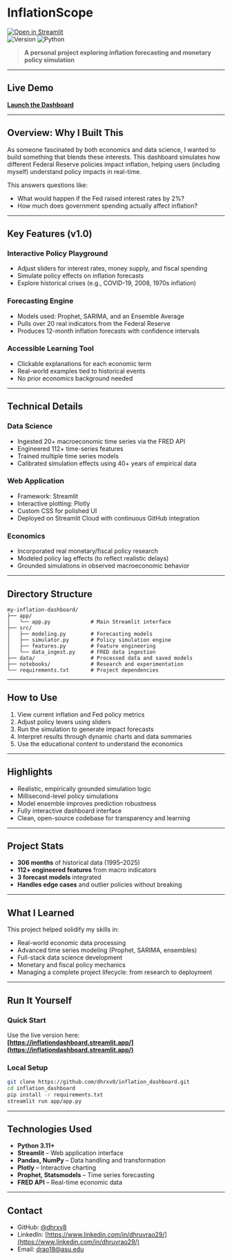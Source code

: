 # InflationScope

[![Open in Streamlit](https://static.streamlit.io/badges/streamlit_badge_black_white.svg)](https://inflationdashboard.streamlit.app)  
![Version](https://img.shields.io/badge/version-v1.0-blue.svg)
![Python](https://img.shields.io/badge/python-3.11+-blue.svg)

> **A personal project exploring inflation forecasting and monetary policy simulation**

---

## Live Demo  
**[Launch the Dashboard](https://inflationdashboard.streamlit.app/)**

---

## Overview: Why I Built This

As someone fascinated by both economics and data science, I wanted to build something that blends these interests. This dashboard simulates how different Federal Reserve policies impact inflation, helping users (including myself) understand policy impacts in real-time.

This answers questions like:
- What would happen if the Fed raised interest rates by 2%?
- How much does government spending actually affect inflation?

---

## Key Features (v1.0)

### Interactive Policy Playground
- Adjust sliders for interest rates, money supply, and fiscal spending
- Simulate policy effects on inflation forecasts
- Explore historical crises (e.g., COVID-19, 2008, 1970s inflation)

### Forecasting Engine
- Models used: Prophet, SARIMA, and an Ensemble Average
- Pulls over 20 real indicators from the Federal Reserve
- Produces 12-month inflation forecasts with confidence intervals

### Accessible Learning Tool
- Clickable explanations for each economic term
- Real-world examples tied to historical events
- No prior economics background needed

---

## Technical Details

### Data Science
- Ingested 20+ macroeconomic time series via the FRED API
- Engineered 112+ time-series features
- Trained multiple time series models
- Calibrated simulation effects using 40+ years of empirical data

### Web Application
- Framework: Streamlit
- Interactive plotting: Plotly
- Custom CSS for polished UI
- Deployed on Streamlit Cloud with continuous GitHub integration

### Economics
- Incorporated real monetary/fiscal policy research
- Modeled policy lag effects (to reflect realistic delays)
- Grounded simulations in observed macroeconomic behavior

---

## Directory Structure

```
my-inflation-dashboard/
├── app/
│   └── app.py             # Main Streamlit interface
├── src/
│   ├── modeling.py        # Forecasting models
│   ├── simulator.py       # Policy simulation engine
│   ├── features.py        # Feature engineering
│   └── data_ingest.py     # FRED data ingestion
├── data/                  # Processed data and saved models
├── notebooks/             # Research and experimentation
└── requirements.txt       # Project dependencies
```

---

## How to Use

1. View current inflation and Fed policy metrics
2. Adjust policy levers using sliders
3. Run the simulation to generate impact forecasts
4. Interpret results through dynamic charts and data summaries
5. Use the educational content to understand the economics

---

## Highlights

- Realistic, empirically grounded simulation logic
- Millisecond-level policy simulations
- Model ensemble improves prediction robustness
- Fully interactive dashboard interface
- Clean, open-source codebase for transparency and learning

---

## Project Stats

- **306 months** of historical data (1995–2025)
- **112+ engineered features** from macro indicators
- **3 forecast models** integrated
- **Handles edge cases** and outlier policies without breaking

---

## What I Learned

This project helped solidify my skills in:
- Real-world economic data processing
- Advanced time series modeling (Prophet, SARIMA, ensembles)
- Full-stack data science development
- Monetary and fiscal policy mechanics
- Managing a complete project lifecycle: from research to deployment

---

## Run It Yourself

### Quick Start
Use the live version here:  
**[https://inflationdashboard.streamlit.app/](https://inflationdashboard.streamlit.app/)**

### Local Setup

```bash
git clone https://github.com/dhrxv8/inflation_dashboard.git
cd inflation_dashboard
pip install -r requirements.txt
streamlit run app/app.py
```

---

## Technologies Used

- **Python 3.11+**
- **Streamlit** – Web application interface
- **Pandas, NumPy** – Data handling and transformation
- **Plotly** – Interactive charting
- **Prophet, Statsmodels** – Time series forecasting
- **FRED API** – Real-time economic data

---

## Contact

- GitHub: [@dhrxv8](https://github.com/dhrxv8)
- LinkedIn: [https://www.linkedin.com/in/dhruvrao29/](https://www.linkedin.com/in/dhruvrao29/)
- Email: drao18@asu.edu

